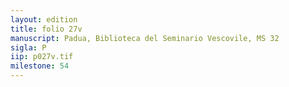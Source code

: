 ```yaml
---
layout: edition
title: folio 27v
manuscript: Padua, Biblioteca del Seminario Vescovile, MS 32
sigla: P
iip: p027v.tif
milestone: 54
---
```

